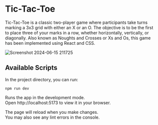 # Tic-Tac-Toe  

Tic-Tac-Toe is a classic two-player game where participants take turns marking a 3x3 grid with either an X or an O. The objective is to be the first to place three of your marks in a row, whether horizontally, vertically, or diagonally. Also known as Noughts and Crosses or Xs and Os, this game has been implemented using React and CSS.  

![Screenshot 2024-06-15 211725](https://github.com/CodeKhan29/tic-tac-toe/assets/116427835/1ab71b6a-6179-46fc-8ad9-535202765c9f)


## Available Scripts
In the project directory, you can run:  

`npm run dev`  

Runs the app in the development mode.  
Open http://localhost:5173 to view it in your browser.  

The page will reload when you make changes.  
You may also see any lint errors in the console.  
